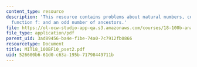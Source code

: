 ```yaml
---
content_type: resource
description: 'This resource contains problems about natural numbers, consider the
  function f: and an odd number of ancestors.'
file: https://ol-ocw-studio-app-qa.s3.amazonaws.com/courses/18-100b-analysis-i-fall-2010/526600b661d0c63a195b71798449711b_MIT18_100BF10_pset2.pdf
file_type: application/pdf
parent_uid: 3ad89456-ba4e-f1be-74a0-7c7912fb0866
resourcetype: Document
title: MIT18_100BF10_pset2.pdf
uid: 526600b6-61d0-c63a-195b-71798449711b
---
```

